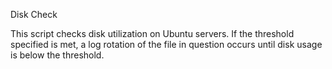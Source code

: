 Disk Check

This script checks disk utilization on Ubuntu servers. If the threshold specified is met, 
a log rotation of the file in question occurs until disk usage is below the threshold.
